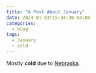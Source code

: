 ```yaml
---
title: "A Post About January"
date: 2024-01-03T15:34:30-04:00
categories:
  - blog
tags:
  - January
  - cold
---
```


Mostly **cold** due to [Nebraska](http://www.nebraska.gov).